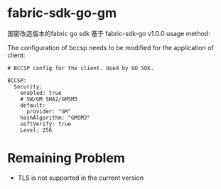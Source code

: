 # fabric-sdk-go-gm
国密改造版本的fabric go sdk
基于 fabric-sdk-go v1.0.0 
usage method:

The configuration of bccsp needs to be modified for the application of client:

```
# BCCSP config for the client. Used by GO SDK.

BCCSP:
  Security:
    enabled: true
    # SW/GM SHA2/GMSM3
    default:
      provider: "GM"
    hashAlgorithm: "GMSM3"
    softVerify: true
    Level: 256
```

# Remaining Problem
- TLS is not supported in the current version
